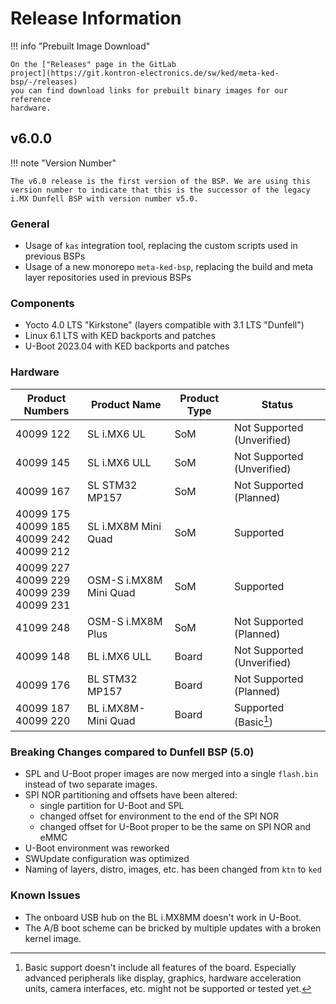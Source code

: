 # Release Information

!!! info "Prebuilt Image Download"

    On the ["Releases" page in the GitLab
    project](https://git.kontron-electronics.de/sw/ked/meta-ked-bsp/-/releases)
    you can find download links for prebuilt binary images for our reference
    hardware.

## v6.0.0

!!! note "Version Number"

    The v6.0 release is the first version of the BSP. We are using this
    version number to indicate that this is the successor of the legacy
    i.MX Dunfell BSP with version number v5.0.

### General

* Usage of `kas` integration tool, replacing the custom scripts used in previous
  BSPs
* Usage of a new monorepo `meta-ked-bsp`, replacing the build and meta layer
  repositories used in previous BSPs

### Components

* Yocto 4.0 LTS "Kirkstone" (layers compatible with 3.1 LTS "Dunfell")
* Linux 6.1 LTS with KED backports and patches
* U-Boot 2023.04 with KED backports and patches

### Hardware

| Product Numbers | Product Name | Product Type | Status |
| --------------- | ------------ | ------------ | ------ |
| 40099 122 | SL i.MX6 UL | SoM | Not Supported (Unverified) |
| 40099 145 | SL i.MX6 ULL | SoM | Not Supported (Unverified) |
| 40099 167 | SL STM32 MP157 | SoM | Not Supported (Planned) |
| 40099 175<br>40099 185<br>40099 242<br>40099 212 | SL i.MX8M Mini Quad | SoM | Supported |
| 40099 227<br>40099 229<br>40099 239<br>40099 231 | OSM-S i.MX8M Mini Quad | SoM | Supported |
| 41099 248 | OSM-S i.MX8M Plus | SoM | Not Supported (Planned) |
| 40099 148 | BL i.MX6 ULL | Board | Not Supported (Unverified) |
| 40099 176 | BL STM32 MP157 | Board | Not Supported (Planned) |
| 40099 187<br>40099 220 | BL i.MX8M-Mini Quad | Board | Supported (Basic[^1]) |

### Breaking Changes compared to Dunfell BSP (5.0)

* SPL and U-Boot proper images are now merged into a single `flash.bin` instead
  of two separate images.
* SPI NOR partitioning and offsets have been altered:
  * single partition for U-Boot and SPL
  * changed offset for environment to the end of the SPI NOR
  * changed offset for U-Boot proper to be the same on SPI NOR and eMMC
* U-Boot environment was reworked
* SWUpdate configuration was optimized
* Naming of layers, distro, images, etc. has been changed from `ktn` to `ked`

### Known Issues

* The onboard USB hub on the BL i.MX8MM doesn't work in U-Boot.
* The A/B boot scheme can be bricked by multiple updates with a broken kernel
  image.

[^1]: Basic support doesn't include all features of the board. Especially
      advanced peripherals like display, graphics, hardware acceleration units,
      camera interfaces, etc. might not be supported or tested yet.
